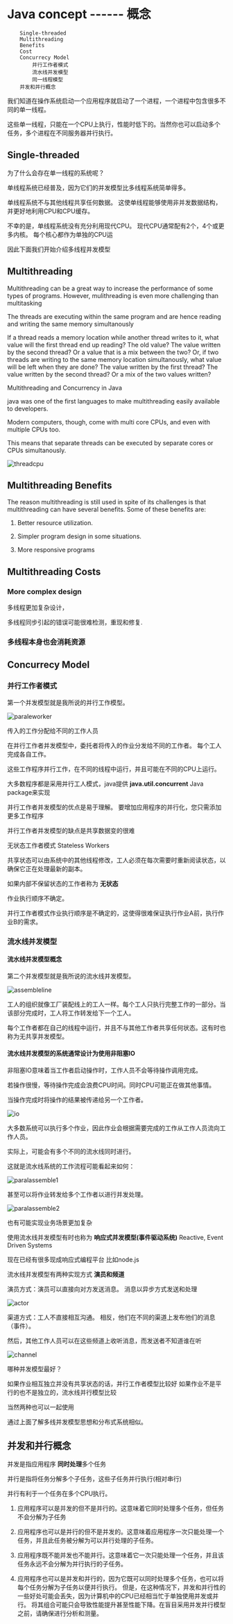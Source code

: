# Java concept   ------   概念

		Single-threaded
		Multithreading		
		Benefits
		Cost
		Concurrecy Model
			并行工作者模式
			流水线并发模型
			同一线程模型
		并发和并行概念

我们知道在操作系统启动一个应用程序就启动了一个进程，一个进程中包含很多不同的单一线程。

这些单一线程，只能在一个CPU上执行，性能时低下的。当然你也可以启动多个任务，多个进程在不同服务器并行执行。

## Single-threaded 

为了什么会存在单一线程的系统呢？

单线程系统已经普及，因为它们的并发模型比多线程系统简单得多。 

单线程系统不与其他线程共享任何数据。 这使单线程能够使用非并发数据结构，并更好地利用CPU和CPU缓存。

不幸的是，单线程系统没有充分利用现代CPU。 现代CPU通常配有2个，4个或更多内核。 每个核心都作为单独的CPU运

因此下面我们开始介绍多线程并发模型

## Multithreading

Multithreading can be a great way to increase the performance of some types of programs. 
However, mulithreading is even more challenging than multitasking

The threads are executing within the same program and are hence reading and writing the same memory simultanously

If a thread reads a memory location while another thread writes to it, what value will the first thread end up reading? 
The old value? The value written by the second thread? Or a value that is a mix between the two? Or, 
if two threads are writing to the same memory location simultanously, what value will be left when they are done? 
The value written by the first thread? The value written by the second thread? Or a mix of the two values written?

Multithreading and Concurrency in Java

java was one of the first languages to make multithreading easily available to developers.

Modern computers, though, come with multi core CPUs, and even with multiple CPUs too. 

This means that separate threads can be executed by separate cores or CPUs simultanously.


![threadcpu](threadcpu.png)


## Multithreading Benefits

The reason multithreading is still used in spite of its challenges is that multithreading can have several benefits. Some of these benefits are:


1. Better resource utilization.

2. Simpler program design in some situations.

3. More responsive programs

## Multithreading Costs

### More complex design

多线程更加复杂设计，

多线程同步引起的错误可能很难检测，重现和修复.

### 多线程本身也会消耗资源

## Concurrecy Model

### 并行工作者模式

第一个并发模型就是我所说的并行工作模型。 

![paraleworker](paraleworker.png)

传入的工作分配给不同的工作人员

在并行工作者并发模型中，委托者将传入的作业分发给不同的工作者。 每个工人完成各自工作。

这些工作程序并行工作，在不同的线程中运行，并且可能在不同的CPU上运行。

大多数程序都是采用并行工人模式，java提供 **java.util.concurrent** Java package来实现


并行工作者并发模型的优点是易于理解。 要增加应用程序的并行化，您只需添加更多工作程序

并行工作者并发模型的缺点是共享数据变的很难

无状态工作者模式 Stateless Workers

共享状态可以由系统中的其他线程修改，工人必须在每次需要时重新阅读状态，以确保它正在处理最新的副本。

如果内部不保留状态的工作者称为 **无状态**

作业执行顺序不确定。

并行工作者模式作业执行顺序是不确定的，这使得很难保证执行作业A前，执行作业B的需求。

### 流水线并发模型

#### 流水线并发模型概念
第二个并发模型就是我所说的流水线并发模型。

![assembleline](assembleline.png)


工人的组织就像工厂装配线上的工人一样。每个工人只执行完整工作的一部分。当该部分完成时，工人将工作转发给下一个工人。

每个工作者都在自己的线程中运行，并且不与其他工作者共享任何状态。这有时也称为无共享并发模型。

#### 流水线并发模型的系统通常设计为使用非阻塞IO

非阻塞IO意味着当工作者启动操作时，工作人员不会等待操作调用完成。

若操作很慢，等待操作完成会浪费CPU时间。同时CPU可能正在做其他事情。

当操作完成时将操作的结果被传递给另一个工作者。

![io](io.png)

大多数系统可以执行多个作业，因此作业会根据需要完成的工作从工作人员流向工作人员。 

实际上，可能会有多个不同的流水线同时进行。 

这就是流水线系统的工作流程可能看起来如何：

![paralassemble1](paralassemble1.png)

甚至可以将作业转发给多个工作者以进行并发处理。

![paralassemble2](paralassemble2.png)

也有可能实现业务场景更加复杂

使用流水线并发模型有时也称为 **响应式并发模型(事件驱动系统)** Reactive, Event Driven Systems

现在已经有很多现成响应式编程平台 比如node.js

流水线并发模型有两种实现方式 **演员和频道**

演员方式：演员可以直接向对方发送消息。 消息以异步方式发送和处理

![actor](actor.png)

渠道方式：工人不直接相互沟通。 相反，他们在不同的渠道上发布他们的消息（事件）。 

然后，其他工作人员可以在这些频道上收听消息，而发送者不知道谁在听

![channel](channel.png)

哪种并发模型最好？

如果作业相互独立并没有共享状态的话，并行工作者模型比较好
如果作业不是平行的也不是独立的，流水线并行模型比较

当然两种也可以一起使用

通过上面了解多线并发模型思想和分布式系统相似。


## 并发和并行概念

并发是指应用程序 **同时处理**多个任务

并行是指将任务分解多个子任务，这些子任务并行执行(相对串行)

并行有利于一个任务在多个CPU执行。

1. 应用程序可以是并发的但不是并行的。这意味着它同时处理多个任务，但任务不会分解为子任务

2. 应用程序也可以是并行的但不是并发的。这意味着应用程序一次只能处理一个任务，并且此任务被分解为可以并行处理的子任务。

3. 应用程序既不能并发也不能并行。这意味着它一次只能处理一个任务，并且该任务永远不会分解为并行执行的子任务。

4. 应用程序也可以是并发和并行的，因为它既可以同时处理多个任务，也可以将每个任务分解为子任务以便并行执行。
但是，在这种情况下，并发和并行性的一些好处可能会丢失，因为计算机中的CPU已经相当忙于单独使用并发或并行。
将其组合可能只会导致性能提升甚至性能下降。在盲目采用并发并行模型之前，请确保进行分析和测量。
